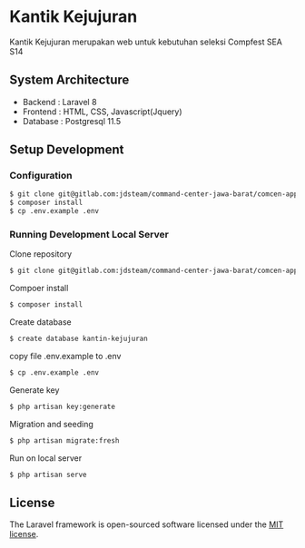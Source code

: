 # Kantik Kejujuran
 Kantik Kejujuran merupakan web untuk kebutuhan seleksi Compfest SEA S14

## System Architecture
- Backend : Laravel 8
- Frontend : HTML, CSS, Javascript(Jquery)
- Database : Postgresql 11.5

## Setup Development
### Configuration
```bash
$ git clone git@gitlab.com:jdsteam/command-center-jawa-barat/comcen-app-survey-pelaporan-backend-mobile.git
$ composer install
$ cp .env.example .env
```

### Running Development Local Server
Clone repository
```bash
$ git clone git@gitlab.com:jdsteam/command-center-jawa-barat/comcen-app-survey-pelaporan-backend-mobile.git
```
Compoer install
```bash
$ composer install
```
Create database
```bash
$ create database kantin-kejujuran
```
copy file .env.example to .env
```bash
$ cp .env.example .env
```
Generate key
```bash
$ php artisan key:generate
```

Migration and seeding
```bash
$ php artisan migrate:fresh
```

Run on local server
```bash
$ php artisan serve
```

## License

The Laravel framework is open-sourced software licensed under the [MIT license](https://opensource.org/licenses/MIT).
